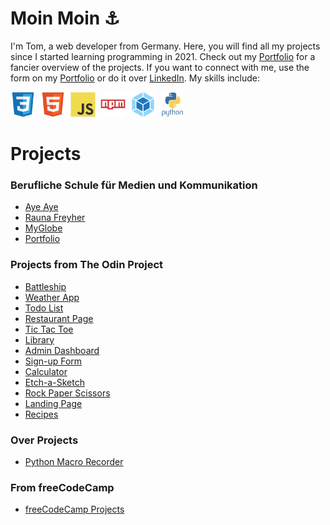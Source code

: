 # Moin Moin ⚓

I'm Tom, a web developer from Germany. Here, you will find all my projects since I started learning programming in 2021. Check out my [Portfolio](https://github.com/TomSoerr/portfoliov2) for a fancier overview of the projects. If you want to connect with me, use the form on my [Portfolio](https://github.com/TomSoerr/portfoliov2) or do it over [LinkedIn](https://www.linkedin.com/in/tom-st%C3%B6hrer-b5707a265/). My skills include:

<div>
  <img src="https://raw.githubusercontent.com/devicons/devicon/master/icons/css3/css3-original.svg"  title="CSS3" alt="CSS" width="40" height="40"/>&nbsp;
  <img src="https://github.com/devicons/devicon/blob/master/icons/html5/html5-original.svg" title="HTML5" alt="HTML" width="40" height="40"/>&nbsp;
  <img src="https://github.com/devicons/devicon/blob/master/icons/javascript/javascript-original.svg" title="JavaScript" alt="JavaScript" width="40" height="40"/>&nbsp;
    <img src="https://raw.githubusercontent.com/devicons/devicon/master/icons/npm/npm-original-wordmark.svg" title="NPM" alt="NPM" width="40" height="40"/>&nbsp;
  <img src="https://raw.githubusercontent.com/devicons/devicon/master/icons/webpack/webpack-original.svg" title="Webpack" alt="Webpack" width="40" heigt="40">&nbsp;
  <img src="https://github.com/devicons/devicon/blob/master/icons/python/python-original-wordmark.svg" title="Python 3" alt="Python 3" width="40" heigt="40">&nbsp;
</div>

# Projects

### Berufliche Schule für Medien und Kommunikation
- [Aye Aye](https://tomsoerr.github.io/Abschlusspruefung-der-Berufsfachschule-Screendesign-2024-BMK-HH/website/index.html#pw=AP-2024-AyeAye)
- [Rauna Freyher](https://tomsoerr.github.io/lf08-rauna-freyher/website/index.html)
- [MyGlobe](https://github.com/TomSoerr/LF-05)
- [Portfolio](https://github.com/TomSoerr/portfolio)

### Projects from The Odin Project
- [Battleship](https://github.com/TomSoerr/odin-battleship)
- [Weather App](https://github.com/TomSoerr/odin-weather-app)
- [Todo List](https://github.com/TomSoerr/odin-todo-list)
- [Restaurant Page](https://github.com/TomSoerr/odin-restaurant-page)
- [Tic Tac Toe](https://github.com/TomSoerr/odin-tic-tac-toe)
- [Library](https://github.com/TomSoerr/odin-library)
- [Admin Dashboard](https://github.com/TomSoerr/odin-admin-dashboard)
- [Sign-up Form](https://github.com/TomSoerr/odin-sign-up-form)
- [Calculator](https://github.com/TomSoerr/odin-calculator)
- [Etch-a-Sketch](https://github.com/TomSoerr/odin-etch-a-sketch)
- [Rock Paper Scissors](https://github.com/TomSoerr/odin-rock-paper-scissors)
- [Landing Page](https://github.com/TomSoerr/odin-landing-page)
- [Recipes](https://github.com/TomSoerr/odin-recipes)

### Over Projects
- [Python Macro Recorder](https://github.com/TomSoerr/macro-recorder)

### From freeCodeCamp
- [freeCodeCamp Projects](https://github.com/TomSoerr/freeCodeCamp-Projects)


<!---
TomSoerr/TomSoerr is a ✨ special ✨ repository because its `README.md` (this file) appears on your GitHub profile.
You can click the Preview link to take a look at your changes.
--->
